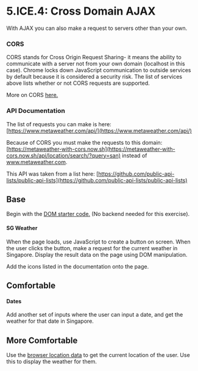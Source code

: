 # 5.ICE.4: Cross Domain AJAX

With AJAX you can also make a request to servers other than your own.

### CORS

CORS stands for Cross Origin Request Sharing- it means the ability to communicate with a server not from your own domain \(localhost in this case\). Chrome locks down JavaScript communication to outside services by default because it is considered a security risk. The list of services above lists whether or not CORS requests are supported.

More on CORS [here. ](https://developer.mozilla.org/en-US/docs/Web/HTTP/CORS#See_also)

### API Documentation

The list of requests you can make is here: [https://www.metaweather.com/api/](https://www.metaweather.com/api/)

Because of CORS you must make the requests to this domain: [https://metaweather-with-cors.now.sh](https://metaweather-with-cors.now.sh/api/location/search/?query=san) instead of www.metaweather.com.

This API was taken from a list here: [https://github.com/public-api-lists/public-api-lists](https://github.com/public-api-lists/public-api-lists)

## Base

Begin with the [DOM starter code.](https://github.com/rocketacademy/swe101-next-steps-dom) \(No backend needed for this exercise\).

#### SG Weather

When the page loads, use JavaScript to create a button on screen. When the user clicks the button, make a request for the current weather in Singapore. Display the result data on the page using DOM manipulation.

Add the icons listed in the documentation onto the page.

## Comfortable

#### Dates

Add another set of inputs where the user can input a date, and get the weather for that date in Singapore.

## More Comfortable

Use the [browser location data](https://developer.mozilla.org/en-US/docs/Web/API/Geolocation_API) to get the current location of the user. Use this to display the weather for them. 







